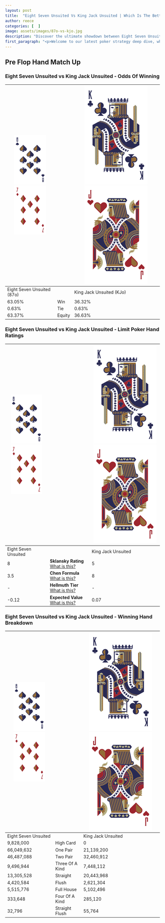 ```yaml
---
layout: post
title:  "Eight Seven Unsuited Vs King Jack Unsuited | Which Is The Better Hand In Poker? A Complete Guide"
author: reece
categories: [  ]
image: assets/images/87o-vs-kjo.jpg
description: "Discover the ultimate showdown between Eight Seven Unsuited and King Jack Unsuited in poker! Uncover the odds, strategies, and scenarios where one hand triumphs over the other. Get ready to up your poker game with this thrilling analysis."
first_paragraph: "<p>Welcome to our latest poker strategy deep dive, where we're pitting two distinct hands against each other in a high-stakes showdown: Eight Seven Unsuited vs King Jack Unsuited.</p><p>In the dynamic world of poker, every decision counts, and knowing which hand holds the upper hand is key to your success at the table.</p><p>In this article, we'll dissect these two hands, explore the scenarios where one dominates the other, and equip you with the knowledge to make strategic choices that can tip the odds in your favor.</p><p>Get ready to unravel the intriguing dynamics of these poker hands and elevate your game to new heights.</p>"
---
```




[comment]: # (sp0)

## Pre Flop Hand Match Up

<div class="table hand-ratings" markdown="1"> 



### Eight Seven Unsuited vs King Jack Unsuited - Odds Of Winning


    
| ![image info](assets/images/hand1/8.png) ![image info](assets/images/hand1/7o.png) |  | ![image info](assets/images/hand2/K.png) ![image info](assets/images/hand2/Jo.png) |
| -------- | -------- | -------- |
| Eight Seven Unsuited (87o) |  | King Jack Unsuited (KJo) |
| 63.05% | Win | 36.32% |
| 0.63% | Tie | 0.63% |
| 63.37% | Equity | 36.63% |




[comment]: # (sp1)



### Eight Seven Unsuited vs King Jack Unsuited - Limit Poker Hand Ratings


    
| ![image info](assets/images/hand1/8.png) ![image info](assets/images/hand1/7o.png) |  | ![image info](assets/images/hand2/K.png) ![image info](assets/images/hand2/Jo.png) |
| -------- | -------- | -------- |
| Eight Seven Unsuited |  | King Jack Unsuited |
| 8 | **Sklansky Rating** [What is this?](/sklansky-rating-explained) | 5 |
| 3.5 | **Chen Formula** [What is this?](/chen-formula-explained) | 8 |
| - | **Hellmuth Tier** [What is this?](/Hellmuth-tier-explained) | - |
| -0.12 | **Expected Value** [What is this?](/expected-value-explained) | 0.07 |




[comment]: # (sp2)



### Eight Seven Unsuited vs King Jack Unsuited - Winning Hand Breakdown


    
| ![image info](assets/images/hand1/8.png) ![image info](assets/images/hand1/7o.png) |  | ![image info](assets/images/hand2/K.png) ![image info](assets/images/hand2/Jo.png) |
| -------- | -------- | -------- |
| Eight Seven Unsuited |  | King Jack Unsuited |
| 9,828,000 | High Card | 0 |
| 66,049,632 | One Pair | 21,139,200 |
| 46,487,088 | Two Pair | 32,460,912 |
| 9,496,944 | Three Of A Kind | 7,448,112 |
| 13,305,528 | Straight | 20,443,968 |
| 4,420,584 | Flush | 2,621,304 |
| 5,515,776 | Full House | 5,102,496 |
| 333,648 | Four Of A Kind | 285,120 |
| 32,796 | Straight Flush | 55,764 |




[comment]: # (sp3)



</div>

[comment]: # (sp4)



[comment]: # (sp5)

